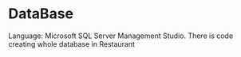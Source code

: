 # DataBase
Language: Microsoft SQL Server Management Studio.
There is code creating whole database in Restaurant
